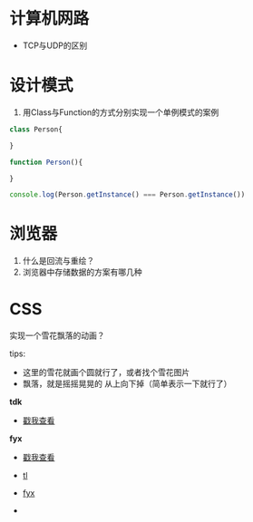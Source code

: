 # 计算机网路
* TCP与UDP的区别

# 设计模式
1. 用Class与Function的方式分别实现一个单例模式的案例

```js
class Person{

}

function Person(){

}

console.log(Person.getInstance() === Person.getInstance())
```
# 浏览器
1. 什么是回流与重绘？
2. 浏览器中存储数据的方案有哪几种


# CSS
实现一个雪花飘落的动画？

tips: 
* 这里的雪花就画个圆就行了，或者找个雪花图片
* 飘落，就是摇摇晃晃的 从上向下掉（简单表示一下就行了）

**tdk**
* [戳我查看](https://juejin.cn/post/6910894799268610062/)

**fyx**
* [戳我查看](https://www.cnblogs.com/banshanliang/p/14196922.html)

* [tl](https://juejin.cn/post/6910513920763494407)

* [fyx](https://www.cnblogs.com/banshanliang/p/14196922.html)

* 